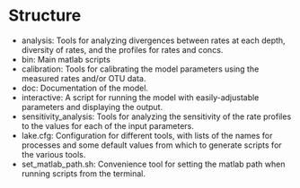 # Structure
- analysis: Tools for analyzing divergences between rates at each depth, diversity of rates,
  and the profiles for rates and concs.
- bin: Main matlab scripts
- calibration: Tools for calibrating the model parameters using the measured rates and/or
  OTU data.
- doc: Documentation of the model.
- interactive: A script for running the model with easily-adjustable parameters and
  displaying the output.
- sensitivity\_analysis: Tools for analyzing the sensitivity of the rate profiles to the
  values for each of the input parameters.
- lake.cfg: Configuration for different tools, with lists of the names for processes and
  some default values from which to generate scripts for the various tools.
- set\_matlab\_path.sh: Convenience tool for setting the matlab path when running scripts
  from the terminal.
